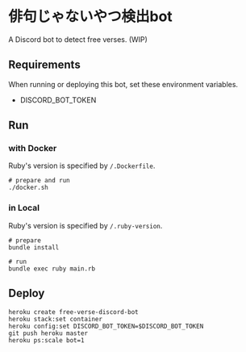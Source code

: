 # 俳句じゃないやつ検出bot

A Discord bot to detect free verses. (WIP)

## Requirements

When running or deploying this bot, set these environment variables.

*   DISCORD_BOT_TOKEN

## Run

### with Docker

Ruby's version is specified by `/.Dockerfile`.

```console
# prepare and run
./docker.sh
```

### in Local

Ruby's version is specified by `/.ruby-version`.

```console
# prepare
bundle install

# run
bundle exec ruby main.rb
```

## Deploy

```console
heroku create free-verse-discord-bot
heroku stack:set container
heroku config:set DISCORD_BOT_TOKEN=$DISCORD_BOT_TOKEN
git push heroku master
heroku ps:scale bot=1
```
